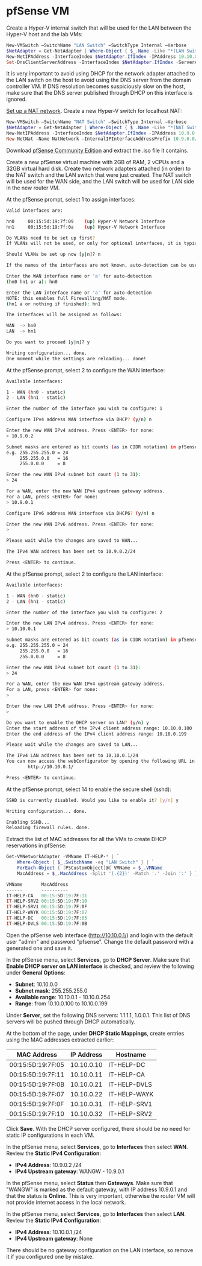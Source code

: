 # pfSense VM

Create a Hyper-V internal switch that will be used for the LAN between the Hyper-V host and the lab VMs:

```powershell
New-VMSwitch –SwitchName "LAN Switch" –SwitchType Internal –Verbose
$NetAdapter = Get-NetAdapter | Where-Object { $_.Name -Like "*(LAN Switch)" }
New-NetIPAddress -InterfaceIndex $NetAdapter.IfIndex -IPAddress 10.10.0.5 -PrefixLength 24
Set-DnsClientServerAddress -InterfaceIndex $NetAdapter.IfIndex -ServerAddresses @()
```

It is very important to avoid using DHCP for the network adapter attached to the LAN switch on the host to avoid using the DNS server from the domain controller VM. If DNS resolution becomes suspiciously slow on the host, make sure that the DNS server published through DHCP on this interface is ignored.

[Set up a NAT network](https://docs.microsoft.com/en-us/virtualization/hyper-v-on-windows/user-guide/setup-nat-network). Create a new Hyper-V switch for localhost NAT:

```powershell
New-VMSwitch –SwitchName "NAT Switch" –SwitchType Internal –Verbose
$NetAdapter = Get-NetAdapter | Where-Object { $_.Name -Like "*(NAT Switch)" }
New-NetIPAddress -InterfaceIndex $NetAdapter.IfIndex -IPAddress 10.9.0.1 -PrefixLength 24
New-NetNat –Name NatNetwork –InternalIPInterfaceAddressPrefix 10.9.0.0/24
```

Download [pfSense Community Edition](https://www.pfsense.org/download/) and extract the .iso file it contains.

Create a new pfSense virtual machine with 2GB of RAM, 2 vCPUs and a 32GB virtual hard disk. Create two network adapters attached (in order) to the NAT switch and the LAN switch that were just created. The NAT switch will be used for the WAN side, and the LAN switch will be used for LAN side in the new router VM.

At the pfSense prompt, select 1 to assign interfaces:

```bash
Valid interfaces are:

hn0     00:15:5d:19:7f:09    (up) Hyper-V Network Interface
hn1     00:15:5d:19:7f:0a    (up) Hyper-V Network Interface

Do VLANs need to be set up first?
If VLANs will not be used, or only for optional interfaces, it is typical to say no here and use the webConfigurator to configure VLANs later, if required.

Should VLANs be set up now [y|n]? n

If the names of the interfaces are not known, auto-detection can be used instead. To use auto-detection, please disconnect all interfaces before pressing 'a' to begin the process.

Enter the WAN interface name or 'a' for auto-detection
(hn0 hn1 or a): hn0

Enter the LAN interface name or 'a' for auto-detection
NOTE: this enables full Firewalling/NAT mode.
(hn1 a or nothing if finished): hn1

The interfaces will be assigned as follows:

WAN  -> hn0
LAN  -> hn1

Do you want to proceed [y|n]? y

Writing configuration... done.
One moment while the settings are reloading... done!
```

At the pfSense prompt, select 2 to configure the WAN interface:

```bash
Available interfaces:

1 - WAN (hn0 - static)
2 - LAN (hn1 - static)

Enter the number of the interface you wish to configure: 1

Configure IPv4 address WAN interface via DHCP? (y/n) n

Enter the new WAN IPv4 address. Press <ENTER> for none:
> 10.9.0.2

Subnet masks are entered as bit counts (as in CIDR notation) in pfSense.
e.g. 255.255.255.0 = 24
     255.255.0.0   = 16
     255.0.0.0     = 8

Enter the new WAN IPv4 subnet bit count (1 to 31):
> 24

For a WAN, enter the new WAN IPv4 upstream gateway address.
For a LAN, press <ENTER> for none:
> 10.9.0.1

Configure IPv6 address WAN interface via DHCP6? (y/n) n

Enter the new WAN IPv6 address. Press <ENTER> for none:
> 

Please wait while the changes are saved to WAN...

The IPv4 WAN address has been set to 10.9.0.2/24

Press <ENTER> to continue.
```

At the pfSense prompt, select 2 to configure the LAN interface:

```bash
Available interfaces:

1 - WAN (hn0 - static)
2 - LAN (hn1 - static)

Enter the number of the interface you wish to configure: 2

Enter the new LAN IPv4 address. Press <ENTER> for none:
> 10.10.0.1

Subnet masks are entered as bit counts (as in CIDR notation) in pfSense.
e.g. 255.255.255.0 = 24
     255.255.0.0   = 16
     255.0.0.0     = 8

Enter the new WAN IPv4 subnet bit count (1 to 31):
> 24

For a WAN, enter the new WAN IPv4 upstream gateway address.
For a LAN, press <ENTER> for none:
> 

Enter the new LAN IPv6 address. Press <ENTER> for none:
>

Do you want to enable the DHCP server on LAN? (y/n) y
Enter the start address of the IPv4 client address range: 10.10.0.100
Enter the end address of the IPv4 client address range: 10.10.0.199

Please wait while the changes are saved to LAN...

The IPv4 LAN address has been set to 10.10.0.1/24
You can now access the webConfigurator by opening the following URL in your web browser:
        http://10.10.0.1/

Press <ENTER> to continue.
```

At the pfSense prompt, select 14 to enable the secure shell (sshd):

```bash
SSHD is currently disabled. Would you like to enable it? [y/n] y

Writing configuration... done.

Enabling SSHD...
Reloading firewall rules. done.
```

Extract the list of MAC addresses for all the VMs to create DHCP reservations in pfSense:

```powershell
Get-VMNetworkAdapter -VMName IT-HELP-* | `
	Where-Object { $_.SwitchName -eq "LAN Switch" } | `
	ForEach-Object { [PSCustomObject]@{ VMName = $_.VMName
	MacAddress = $_.MacAddress -Split '(.{2})' -Match '.' -Join ':' } }

VMName       MacAddress
------       ----------
IT-HELP-CA   00:15:5D:19:7F:11
IT-HELP-SRV2 00:15:5D:19:7F:10
IT-HELP-SRV1 00:15:5D:19:7F:0F
IT-HELP-WAYK 00:15:5D:19:7F:07
IT-HELP-DC   00:15:5D:19:7F:05
IT-HELP-DVLS 00:15:5D:19:7F:0B
```

Open the pfSense web interface (http://10.10.0.1/) and login with the default user "admin" and password "pfsense". Change the default password with a generated one and save it.

In the pfSense menu, select **Services**, go to **DHCP Server**. Make sure that **Enable DHCP server on LAN interface** is checked, and review the following under **General Options**:

 * **Subnet**: 10.10.0.0
 * **Subnet mask**: 255.255.255.0
 * **Available range**: 10.10.0.1 - 10.10.0.254
 * **Range**: from 10.10.0.100 to 10.10.0.199

Under **Server**, set the following DNS servers: 1.1.1.1, 1.0.0.1. This list of DNS servers will be pushed through DHCP automatically.

At the bottom of the page, under **DHCP Static Mappings**, create entries using the MAC addresses extracted earlier:

|MAC Address      |IP Address  |Hostname    |
|-----------------|------------|------------|
|00:15:5D:19:7F:05|10.10.0.10  |IT-HELP-DC  |
|00:15:5D:19:7F:11|10.10.0.11  |IT-HELP-CA  |
|00:15:5D:19:7F:0B|10.10.0.21  |IT-HELP-DVLS|
|00:15:5D:19:7F:07|10.10.0.22  |IT-HELP-WAYK|
|00:15:5D:19:7F:0F|10.10.0.31  |IT-HELP-SRV1|
|00:15:5D:19:7F:10|10.10.0.32  |IT-HELP-SRV2|

Click **Save**. With the DHCP server configured, there should be no need for static IP configurations in each VM.

In the pfSense menu, select **Services**, go to **Interfaces** then select **WAN**. Review the **Static IPv4 Configuration**:

 * **IPv4 Address**: 10.9.0.2 /24
 * **IPv4 Upstream gateway**: WANGW - 10.9.0.1

In the pfSense menu, select **Status** then **Gateways**. Make sure that "WANGW" is marked as the default gateway, with IP address 10.9.0.1 and that the status is **Online**. This is very important, otherwise the router VM will not provide internet access in the local network.

In the pfSense menu, select **Services**, go to **Interfaces** then select **LAN**. Review the **Static IPv4 Configuration**:

 * **IPv4 Address**: 10.10.0.1 /24
 * **IPv4 Upstream gateway**: None

There should be no gateway configuration on the LAN interface, so remove it if you configured one by mistake.
